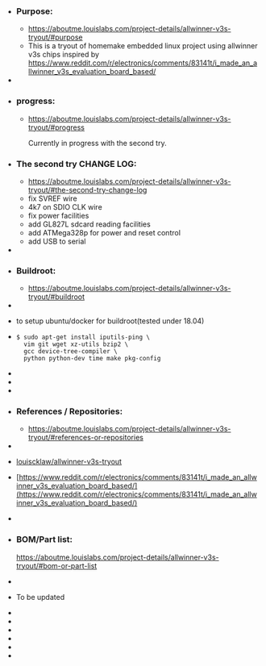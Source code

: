 - ### Purpose:
	- https://aboutme.louislabs.com/project-details/allwinner-v3s-tryout/#purpose
	- This is a tryout of homemake embedded linux project using allwinner v3s chips inspired by https://www.reddit.com/r/electronics/comments/83141t/i_made_an_allwinner_v3s_evaluation_board_based/
-
- ### progress:
	- https://aboutme.louislabs.com/project-details/allwinner-v3s-tryout/#progress
	  
	  Currently in progress with the second try.
- ### The second try CHANGE LOG:
	- https://aboutme.louislabs.com/project-details/allwinner-v3s-tryout/#the-second-try-change-log
	- fix SVREF wire
	- 4k7 on SDIO CLK wire
	- fix power facilities
	- add GL827L sdcard reading facilities
	- add ATMega328p for power and reset control
	- add USB to serial
-
- ### Buildroot:
	- https://aboutme.louislabs.com/project-details/allwinner-v3s-tryout/#buildroot
-
- to setup ubuntu/docker for buildroot(tested under 18.04)
- ```
  $ sudo apt-get install iputils-ping \
    vim git wget xz-utils bzip2 \
    gcc device-tree-compiler \
    python python-dev time make pkg-config
  ```
-
-
-
- ### References / Repositories:
	- https://aboutme.louislabs.com/project-details/allwinner-v3s-tryout/#references-or-repositories
-
- [louiscklaw/allwinner-v3s-tryout](https://www.github.com/louiscklaw/allwinner-v3s-tryout)
- [https://www.reddit.com/r/electronics/comments/83141t/i_made_an_allwinner_v3s_evaluation_board_based/](https://www.reddit.com/r/electronics/comments/83141t/i_made_an_allwinner_v3s_evaluation_board_based/)
-
- ### BOM/Part list:
  https://aboutme.louislabs.com/project-details/allwinner-v3s-tryout/#bom-or-part-list
-
- To be updated
  
  
  
  [](https://aboutme.louislabs.com/project-list)
-
-
-
-
-
-